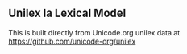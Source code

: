 Unilex la Lexical Model
----------------------

This is built directly from Unicode.org unilex data at
https://github.com/unicode-org/unilex

